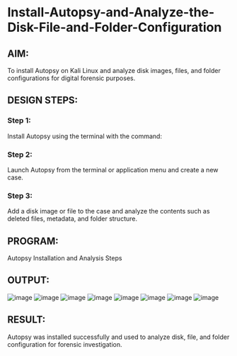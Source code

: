 # Install-Autopsy-and-Analyze-the-Disk-File-and-Folder-Configuration
## AIM:
To install Autopsy on Kali Linux and analyze disk images, files, and folder configurations for digital forensic purposes.

## DESIGN STEPS:
### Step 1:
Install Autopsy using the terminal with the command:

### Step 2:
Launch Autopsy from the terminal or application menu and create a new case.

### Step 3:
Add a disk image or file to the case and analyze the contents such as deleted files, metadata, and folder structure.

## PROGRAM:
Autopsy Installation and Analysis Steps

## OUTPUT:
![image](https://github.com/user-attachments/assets/4b7cb8f6-ed0e-4dfd-b02a-2282a731510a)
![image](https://github.com/user-attachments/assets/5110c83b-6252-4613-9034-05002df56098)
![image](https://github.com/user-attachments/assets/bddcbf03-ae31-416a-8496-13ff9000ede9)
![image](https://github.com/user-attachments/assets/5ea1b7ab-8d86-45cf-b2b3-95439f20e07f)
![image](https://github.com/user-attachments/assets/d265a540-41b7-4b36-b9f6-561317ba0412)
![image](https://github.com/user-attachments/assets/1cd0d20d-ec46-4189-9a29-6be1290013f7)
![image](https://github.com/user-attachments/assets/2e3833e1-f9d6-4e9a-ac93-cd4ec6f944a4)
![image](https://github.com/user-attachments/assets/3364a2c5-5a32-4162-a0e6-5da5b2d46810)


## RESULT:
Autopsy was installed successfully and used to analyze disk, file, and folder configuration for forensic investigation.
